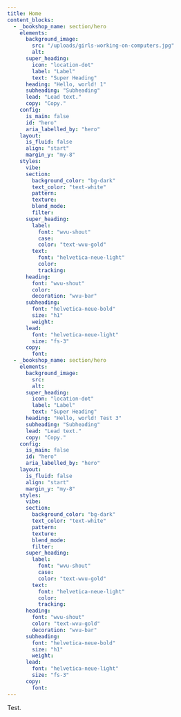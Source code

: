 ```yaml
---
title: Home
content_blocks:
  - _bookshop_name: section/hero
    elements:
      background_image:
        src: "/uploads/girls-working-on-computers.jpg"
        alt:
      super_heading:
        icon: "location-dot"
        label: "Label"
        text: "Super Heading"
      heading: "Hello, world! 1"
      subheading: "Subheading"
      lead: "Lead text."
      copy: "Copy."
    config:
      is_main: false
      id: "hero"
      aria_labelled_by: "hero"
    layout:
      is_fluid: false
      align: "start"
      margin_y: "my-8"
    styles:
      vibe: 
      section:
        background_color: "bg-dark"
        text_color: "text-white"
        pattern:
        texture:
        blend_mode:
        filter:
      super_heading:
        label:
          font: "wvu-shout"
          case:
          color: "text-wvu-gold"
        text:
          font: "helvetica-neue-light"
          color: 
          tracking: 
      heading:
        font: "wvu-shout"
        color: 
        decoration: "wvu-bar"
      subheading:
        font: "helvetica-neue-bold"
        size: "h1"
        weight: 
      lead:
        font: "helvetica-neue-light"
        size: "fs-3"
      copy:
        font:
  - _bookshop_name: section/hero
    elements:
      background_image:
        src:
        alt:
      super_heading:
        icon: "location-dot"
        label: "Label"
        text: "Super Heading"
      heading: "Hello, world! Test 3"
      subheading: "Subheading"
      lead: "Lead text."
      copy: "Copy."
    config:
      is_main: false
      id: "hero"
      aria_labelled_by: "hero"
    layout:
      is_fluid: false
      align: "start"
      margin_y: "my-8"
    styles:
      vibe: 
      section:
        background_color: "bg-dark"
        text_color: "text-white"
        pattern:
        texture:
        blend_mode:
        filter:
      super_heading:
        label:
          font: "wvu-shout"
          case:
          color: "text-wvu-gold"
        text:
          font: "helvetica-neue-light"
          color: 
          tracking: 
      heading:
        font: "wvu-shout"
        color: "text-wvu-gold"
        decoration: "wvu-bar"
      subheading:
        font: "helvetica-neue-bold"
        size: "h1"
        weight: 
      lead:
        font: "helvetica-neue-light"
        size: "fs-3"
      copy:
        font:
---
```


Test.